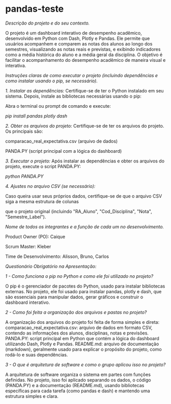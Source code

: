 # pandas-teste

*Descrição do projeto e do seu contexto.*

O projeto é um dashboard interativo de desempenho acadêmico, desenvolvido em Python com Dash, Plotly e Pandas. 
Ele permite que usuários acompanhem e comparem as notas dos alunos ao longo dos semestres, visualizando as notas reais e previstas,
e exibindo indicadores como a média histórica do aluno e a média geral da disciplina. O objetivo é facilitar o acompanhamento 
do desempenho acadêmico de maneira visual e interativa.

*Instruções claras de como executar o projeto (incluindo dependências e como instalar usando o pip, se necessário).*

*1. Instalar as dependências:*
Certifique-se de ter o Python instalado em seu sistema. Depois, instale as bibliotecas necessárias usando o pip:

Abra o terminal ou prompt de comando e execute:

*pip install pandas plotly dash*

*2. Obter os arquivos do projeto:*
Certifique-se de ter os arquivos do projeto. Os principais são:

comparacao_real_expectativa.csv (arquivo de dados)

PANDA.PY (script principal com a lógica do dashboard)

*3. Executar o projeto:*
Após instalar as dependências e obter os arquivos do projeto, execute o script PANDA.PY:

*python PANDA.PY*


*4. Ajustes no arquivo CSV (se necessário):*

Caso queira usar seus próprios dados, certifique-se de que o arquivo CSV siga a mesma estrutura de colunas

que o projeto original (incluindo "RA_Aluno", "Cod_Disciplina", "Nota", "Semestre_Label").



*Nome de todos os integrantes e a função de cada um no desenvolvimento.*

Product Owner (PO): Caique

Scrum Master: Kleber

Time de Desenvolvimento: Alisson, Bruno, Carlos



*Questionário Obrigatório na Apresentação:*

*1 - Como funciona o pip no Python e como ele foi utilizado no projeto?*

O pip é o gerenciador de pacotes do Python, usado para instalar bibliotecas externas. 
No projeto, ele foi usado para instalar pandas, plotly e dash, que são essenciais para manipular dados, 
gerar gráficos e construir o dashboard interativo.


*2 - Como foi feita a organização dos arquivos e pastas no projeto?*

 A organização dos arquivos do projeto foi feita de forma simples e direta:
comparacao_real_expectativa.csv: arquivo de dados em formato CSV, contendo as informações dos alunos, disciplinas, notas e previsões.
PANDA.PY: script principal em Python que contém a lógica do dashboard utilizando Dash, Plotly e Pandas.
README.md: arquivo de documentação (markdown), geralmente usado para explicar o propósito do projeto, como rodá-lo e suas dependências.

*3 - O que é arquitetura de software e como o grupo aplicou isso no projeto?*

A arquitetura de software organiza o sistema em partes com funções definidas. No projeto, isso foi aplicado separando os dados, o código (PANDA.PY) 
e a documentação (README.md), usando bibliotecas específicas para cada tarefa (como pandas e dash) e mantendo uma estrutura simples e clara.
